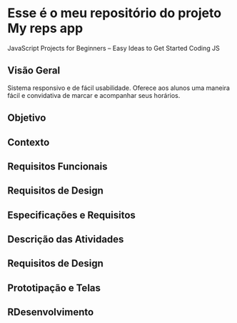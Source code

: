 <!--
![](https://github.com/Diegojfsr/JavaScript_Projects_Beginners/blob/main/Imagens/Capa_Projetos_JavaScript.jpg)
-->
# Esse é o meu repositório do projeto My reps app
JavaScript Projects for Beginners – Easy Ideas to Get Started Coding JS


## Visão Geral
Sistema responsivo e de fácil usabilidade. Oferece aos alunos uma maneira fácil e convidativa de marcar e acompanhar seus horários.

## Objetivo

## Contexto

## Requisitos Funcionais

## Requisitos de Design

## Especificações e Requisitos

## Descrição das Atividades

## Requisitos de Design

## Prototipação e Telas

## RDesenvolvimento





